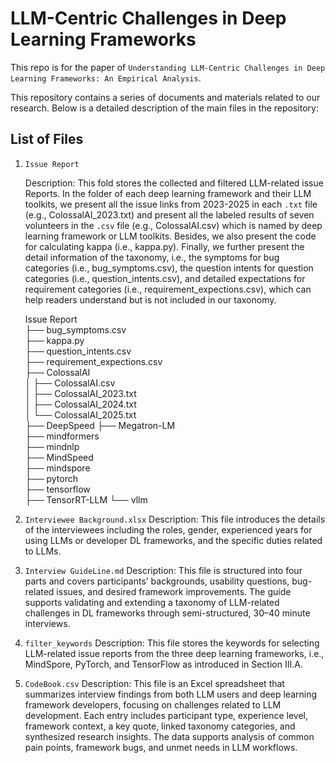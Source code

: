 
# LLM-Centric Challenges in Deep Learning Frameworks
This repo is for the paper of `Understanding LLM-Centric Challenges in Deep Learning Frameworks: An Empirical Analysis`.

This repository contains a series of documents and materials related to our research. Below is a detailed description of the main files in the repository:

## List of Files
1. `Issue Report`

    Description: This fold stores the collected and filtered LLM-related issue Reports. In the folder of each deep learning framework and their LLM toolkits, we present all the issue links from 2023-2025 in each `.txt` file (e.g., ColossalAI_2023.txt) and present all the labeled results of seven volunteers in the `.csv` file  (e.g., ColossalAI.csv) which is named by deep learning framework or LLM toolkits. Besides, we also present the code for calculating  kappa (i.e., kappa.py). Finally, we further present the detail information of the taxonomy, i.e., the symptoms for bug  categories  (i.e.,  bug_symptoms.csv), the question intents for question categories (i.e.,  question_intents.csv), and detailed expectations for requirement categories  (i.e.,  requirement_expections.csv), which can help readers understand but is not included in our taxonomy. 

    Issue Report  
    ├── bug_symptoms.csv  
    ├── kappa.py  
    ├── question_intents.csv  
    ├── requirement_expections.csv  
    ├── ColossalAI   
    │   ├── ColossalAI.csv  
    │   ├── ColossalAI_2023.txt  
    │   ├── ColossalAI_2024.txt  
    │   └── ColossalAI_2025.txt  
    ├── DeepSpeed
    ├── Megatron-LM  
    ├── mindformers   
    ├── mindnlp   
    ├── MindSpeed  
    ├── mindspore  
    ├── pytorch   
    ├── tensorflow   
    ├── TensorRT-LLM 
    └── vllm  

2. `Interviewee Background.xlsx`
    Description: This file introduces the details of the interviewees including the roles, gender, experienced years for using LLMs or developer DL frameworks, and the specific duties related to LLMs.

3. `Interview GuideLine.md`
    Description: This file is structured into four parts and covers participants’ backgrounds, usability questions, bug-related issues, and desired framework improvements. The guide supports validating and extending a taxonomy of LLM-related challenges in DL frameworks through semi-structured, 30–40 minute interviews.

4. `filter_keywords`
    Description: This file stores the keywords for selecting LLM-related issue reports from the three deep learning frameworks, i.e., MindSpore, PyTorch, and TensorFlow as introduced in Section III.A. 

5. `CodeBook.csv`
    Description: This file is an Excel spreadsheet that summarizes interview findings from both LLM users and deep learning framework developers, focusing on challenges related to LLM development. Each entry includes participant type, experience level, framework context, a key quote, linked taxonomy categories, and synthesized research insights. The data supports analysis of common pain points, framework bugs, and unmet needs in LLM workflows.


